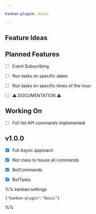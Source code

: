 ```yaml
---

kanban-plugin: basic

---
```


## Feature Ideas



## Planned Features

- [ ] Event Subscribing
- [ ] Run tasks on specific dates
- [ ] Run tasks on specific times of the hour
- [ ] ⚠️ DOCUMENTATION ⚠️


## Working On

- [ ] Full list API commands implemented


## v1.0.0

- [x] Full Async approach
- [x] Not class to house all commands
- [x] BotCommands
- [x] BotTasks




%% kanban:settings
```
{"kanban-plugin":"basic"}
```
%%